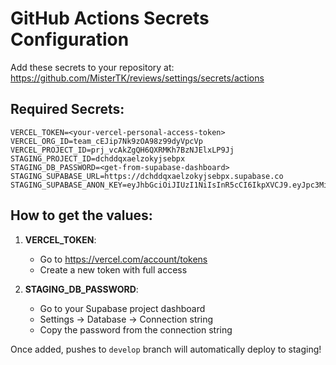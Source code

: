 # GitHub Actions Secrets Configuration

Add these secrets to your repository at: https://github.com/MisterTK/reviews/settings/secrets/actions

## Required Secrets:

```
VERCEL_TOKEN=<your-vercel-personal-access-token>
VERCEL_ORG_ID=team_cEJip7Nk9zOA98z99dyVpcVp
VERCEL_PROJECT_ID=prj_vcAkZgQH6QXRMKh7BzNJElxLP9Jj
STAGING_PROJECT_ID=dchddqxaelzokyjsebpx
STAGING_DB_PASSWORD=<get-from-supabase-dashboard>
STAGING_SUPABASE_URL=https://dchddqxaelzokyjsebpx.supabase.co
STAGING_SUPABASE_ANON_KEY=eyJhbGciOiJIUzI1NiIsInR5cCI6IkpXVCJ9.eyJpc3MiOiJzdXBhYmFzZSIsInJlZiI6ImRjaGRkcXhhZWx6b2t5anNlYnB4Iiwicm9sZSI6ImFub24iLCJpYXQiOjE3NDk2MDA4NTQsImV4cCI6MjA2NTE3Njg1NH0.w3MVl8ns9WV_1hAf02Oc5ll_N1F4x2Ts1gNzhj39sNA
```

## How to get the values:

1. **VERCEL_TOKEN**: 
   - Go to https://vercel.com/account/tokens
   - Create a new token with full access

2. **STAGING_DB_PASSWORD**:
   - Go to your Supabase project dashboard
   - Settings → Database → Connection string
   - Copy the password from the connection string

Once added, pushes to `develop` branch will automatically deploy to staging!